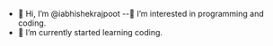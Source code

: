 - 👋 Hi, I’m @iabhishekrajpoot
--👀 I’m interested in programming and coding.
- 🌱 I’m currently started learning coding.

<!---
iabhishekrajpoot/iabhishekrajpoot is a ✨ special ✨ repository because its `README.md` (this file) appears on your GitHub profile.
You can click the Preview link to take a look at your changes.
--->
